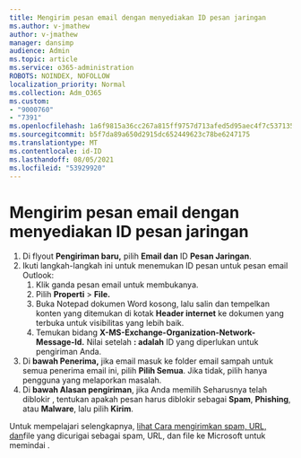 ```yaml
---
title: Mengirim pesan email dengan menyediakan ID pesan jaringan
ms.author: v-jmathew
author: v-jmathew
manager: dansimp
audience: Admin
ms.topic: article
ms.service: o365-administration
ROBOTS: NOINDEX, NOFOLLOW
localization_priority: Normal
ms.collection: Adm_O365
ms.custom:
- "9000760"
- "7391"
ms.openlocfilehash: 1a6f9815a36cc267a815ff9757d713afed5d95aec4f7c537135c88cadf26cc51
ms.sourcegitcommit: b5f7da89a650d2915dc652449623c78be6247175
ms.translationtype: MT
ms.contentlocale: id-ID
ms.lasthandoff: 08/05/2021
ms.locfileid: "53929920"
---
```

# <a name="submit-an-email-message-by-providing-the-network-message-id"></a>Mengirim pesan email dengan menyediakan ID pesan jaringan

1. Di flyout **Pengiriman baru,** pilih **Email dan** ID **Pesan Jaringan**.
2. Ikuti langkah-langkah ini untuk menemukan ID pesan untuk pesan email Outlook:
    1. Klik ganda pesan email untuk membukanya.
    1. Pilih **Properti**  >  **File.**
    1. Buka Notepad dokumen Word kosong, lalu salin dan tempelkan konten yang ditemukan di kotak **Header internet** ke dokumen yang terbuka untuk visibilitas yang lebih baik.
    1. Temukan bidang **X-MS-Exchange-Organization-Network-Message-Id.** Nilai setelah **: adalah** ID yang diperlukan untuk pengiriman Anda.
3. Di **bawah Penerima,** jika email masuk ke folder email sampah untuk semua penerima email ini, pilih **Pilih Semua**. Jika tidak, pilih hanya pengguna yang melaporkan masalah.
4. Di **bawah Alasan pengiriman**, jika Anda memilih Seharusnya telah diblokir , tentukan apakah pesan harus diblokir sebagai **Spam**, **Phishing**, atau **Malware**, lalu pilih **Kirim**. 

Untuk mempelajari selengkapnya, [lihat Cara mengirimkan spam, URL, dan](https://go.microsoft.com/fwlink/?linkid=2101479)file yang dicurigai sebagai spam, URL, dan file ke Microsoft untuk memindai .
